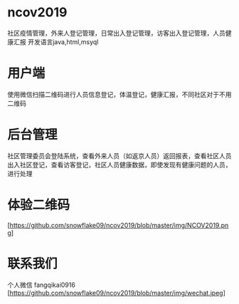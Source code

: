# ncov2019
社区疫情管理，外来人登记管理，日常出入登记管理，访客出入登记管理，人员健康汇报
开发语言java,html,msyql
# 用户端
使用微信扫描二维码进行人员信息登记，体温登记，健康汇报，不同社区对于不用二维码
# 后台管理
社区管理委员会登陆系统，查看外来人员（如返京人员）返回报表，查看社区人员出入社区登记，查看访客登记，社区人员健康数据，即使发现有健康问题的人员，进行处理
# 体验二维码
[https://github.com/snowflake09/ncov2019/blob/master/img/NCOV2019.png]
# 联系我们
个人微信 fangqikai0916
[https://github.com/snowflake09/ncov2019/blob/master/img/wechat.jpeg]
